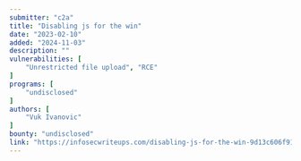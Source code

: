 ```yaml
---
submitter: "c2a"
title: "Disabling js for the win"
date: "2023-02-10"
added: "2024-11-03"
description: ""
vulnerabilities: [
    "Unrestricted file upload", "RCE"
]
programs: [
    "undisclosed"
]
authors: [
    "Vuk Ivanovic"
]
bounty: "undisclosed"
link: "https://infosecwriteups.com/disabling-js-for-the-win-9d13c606f910"
---
```




